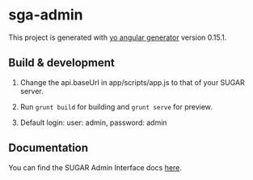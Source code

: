 # sga-admin

This project is generated with [yo angular generator](https://github.com/yeoman/generator-angular)
version 0.15.1.

## Build & development

1. Change the api.baseUrl in app/scripts/app.js to that of your SUGAR server.

2. Run `grunt build` for building and `grunt serve` for preview.

3. Default login: user: admin, password: admin


## Documentation
You can find the SUGAR Admin Interface docs [here](http://demo.sugarengine.org/v1/features/admin/index.html).
